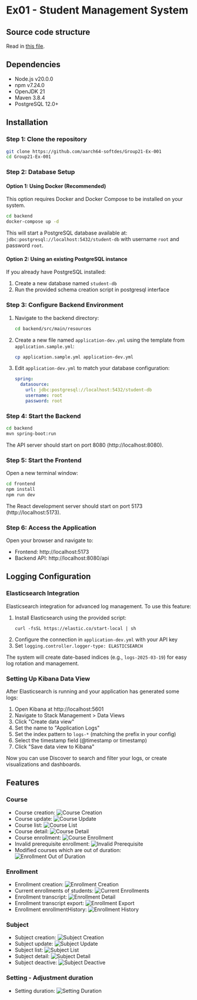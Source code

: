 # Ex01 - Student Management System

## Source code structure

Read in [this file](./dirtree.txt).

## Dependencies

- Node.js v20.0.0
- npm v7.24.0
- OpenJDK 21
- Maven 3.8.4
- PostgreSQL 12.0+

## Installation

### Step 1: Clone the repository

```bash
git clone https://github.com/aarch64-softdes/Group21-Ex-001
cd Group21-Ex-001
```

### Step 2: Database Setup

#### Option 1: Using Docker (Recommended)

This option requires Docker and Docker Compose to be installed on your system.

```bash
cd backend
docker-compose up -d
```

This will start a PostgreSQL database available at: `jdbc:postgresql://localhost:5432/student-db` with username `root` and password `root`.

#### Option 2: Using an existing PostgreSQL instance

If you already have PostgreSQL installed:

1. Create a new database named `student-db`
2. Run the provided schema creation script in postgresql interface

### Step 3: Configure Backend Environment

1. Navigate to the backend directory:

   ```bash
   cd backend/src/main/resources
   ```

2. Create a new file named `application-dev.yml` using the template from `application.sample.yml`:

   ```bash
   cp application.sample.yml application-dev.yml
   ```

3. Edit `application-dev.yml` to match your database configuration:
   ```yaml
   spring:
     datasource:
       url: jdbc:postgresql://localhost:5432/student-db
       username: root
       password: root
   ```

### Step 4: Start the Backend

```bash
cd backend
mvn spring-boot:run
```

The API server should start on port 8080 (http://localhost:8080).

### Step 5: Start the Frontend

Open a new terminal window:

```bash
cd frontend
npm install
npm run dev
```

The React development server should start on port 5173 (http://localhost:5173).

### Step 6: Access the Application

Open your browser and navigate to:

- Frontend: http://localhost:5173
- Backend API: http://localhost:8080/api

## Logging Configuration

### Elasticsearch Integration

Elasticsearch integration for advanced log management. To use this feature:

1. Install Elasticsearch using the provided script:
   ```
   curl -fsSL https://elastic.co/start-local | sh
   ```
2. Configure the connection in `application-dev.yml` with your API key
3. Set `logging.controller.logger-type: ELASTICSEARCH`

The system will create date-based indices (e.g., `logs-2025-03-19`) for easy log rotation and management.

### Setting Up Kibana Data View

After Elasticsearch is running and your application has generated some logs:

1. Open Kibana at http://localhost:5601
2. Navigate to Stack Management > Data Views
3. Click "Create data view"
4. Set the name to "Application Logs"
5. Set the index pattern to `logs-*` (matching the prefix in your config)
6. Select the timestamp field (@timestamp or timestamp)
7. Click "Save data view to Kibana"

Now you can use Discover to search and filter your logs, or create visualizations and dashboards.

## Features

### Course

- Course creation:
  ![Course Creation](documents/assets/week04/course-create.png)
- Course update:
  ![Course Update](documents/assets/week04/course-update.png)
- Course list:
  ![Course List](documents/assets/week04/course-list.png)
- Course detail:
  ![Course Detail](documents/assets/week04/course-detail.png)
- Course enrollment:
  ![Course Enrollment](documents/assets/week04/course-enrollment.png)
- Invalid prerequisite enrollment:
  ![Invalid Prerequisite](documents/assets/week04/course-enrollment-invalid-prerequesite.png)
- Modified courses which are out of duration:
  ![Enrollment Out of Duration](documents/assets/week04/course-modified-out-of-duration.png)

### Enrollment

- Enrollment creation:
  ![Enrollment Creation](documents/assets/week04/enrollment.png)
- Current enrollments of students:
  ![Current Enrollments](documents/assets/week04/enrollment-current.png)
- Enrollment transcript:
  ![Enrollment Detail](documents/assets/week04/enrollment-transcript.png)
- Enrollment transcript export:
  ![Enrollment Export](documents/assets/week04/enrollment-transcript-pdf.png)
- Enrollment enrollmentHistory:
  ![Enrollment History](documents/assets/week04/enrollment-enrollmentHistory.png)

### Subject

- Subject creation:
  ![Subject Creation](documents/assets/week04/subject-create.png)
- Subject update:
  ![Subject Update](documents/assets/week04/subject-update.png)
- Subject list:
  ![Subject List](documents/assets/week04/subject-list.png)
- Subject detail:
  ![Subject Detail](documents/assets/week04/subject-detail.png)
- Subject deactive:
  ![Subject Deactive](documents/assets/week04/subject-deactive.png)

### Setting - Adjustment duration

- Setting duration:
  ![Setting Duration](documents/assets/week04/setting-adjustment-duration.png)
